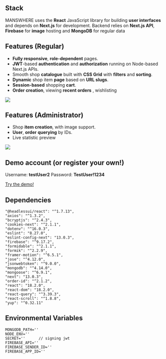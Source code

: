 ## Stack
MANSWHERE uses the **React** JavaScript library for building **user interfaces** and depends on **Next.js** for development. Backend relies on **Next.js API**, **Firebase** for **image** hosting and **MongoDB** for regular data

## Features (Regular)
- **Fully responsive**, **role-dependent** pages.
- **JWT**-based **authentication** and **authorization** running on Node-based Next.js APIs.
- Smooth shop **catalogue** built with **CSS Grid** with **filters** and **sorting**. 
- **Dynamic** shop item **page** based on **URL slugs**.
- **Session-based** shopping **cart**.
- **Order creation**, viewing **recent orders** , wishlisting

![](https://github.com/INll/ecommerce-project/blob/main/regular.gif)

## Features (Administrator)
- Shop **item creation**, with image support.
- **User**, **order** **querying** by IDs.
- Live statistic preview

![](https://github.com/INll/ecommerce-project/blob/main/admin.gif)

## Demo account (or register your own!)

Username: **testUser2**
Password:  **TestUser!1234**

[Try the demo!](https://ecommerce-project-inll.vercel.app/)

## Dependencies

    "@headlessui/react": "^1.7.13",
    "axios": "^1.3.2",
    "bcryptjs": "^2.4.3",
    "cookies-next": "^2.1.1",
    "dotenv": "^16.0.3",
    "eslint": "8.27.0",
    "eslint-config-next": "13.0.3",
    "firebase": "^9.17.2",
    "formidable": "^2.1.1",
    "formik": "^2.2.9",
    "framer-motion": "^6.5.1",
    "jose": "^4.12.0",
    "jsonwebtoken": "^9.0.0",
    "mongodb": "^4.14.0",
    "mongoose": "^6.9.1",
    "next": "13.0.3",
    "order-id": "^2.1.2",
    "react": "18.2.0",
    "react-dom": "18.2.0",
    "react-query": "^3.39.3",
    "react-scroll": "^1.8.8",
    "yup": "^0.32.11"

## Environmental Variables

    MONGODB_PATH=''
    NODE_ENV=''
    SECRET=''      // signing jwt
    FIREBASE_API=''
    FIREBASE_SENDER_ID=''
    FIREBASE_APP_ID=''

